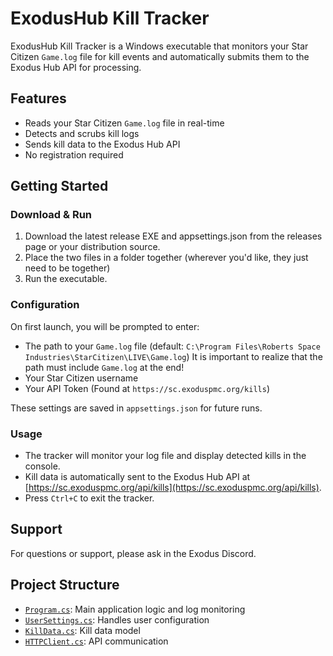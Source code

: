 # ExodusHub Kill Tracker

ExodusHub Kill Tracker is a Windows executable that monitors your Star Citizen `Game.log` file for kill events and automatically submits them to the Exodus Hub API for processing.

## Features

- Reads your Star Citizen `Game.log` file in real-time
- Detects and scrubs kill logs
- Sends kill data to the Exodus Hub API
- No registration required

## Getting Started

### Download & Run

1. Download the latest release EXE and appsettings.json from the releases page or your distribution source.
2. Place the two files in a folder together (wherever you'd like, they just need to be together)
3. Run the executable.

### Configuration

On first launch, you will be prompted to enter:
- The path to your `Game.log` file (default: `C:\Program Files\Roberts Space Industries\StarCitizen\LIVE\Game.log`) It is important to realize that the path must include `Game.log` at the end!
- Your Star Citizen username
- Your API Token (Found at `https://sc.exoduspmc.org/kills`)

These settings are saved in `appsettings.json` for future runs.

### Usage

- The tracker will monitor your log file and display detected kills in the console.
- Kill data is automatically sent to the Exodus Hub API at [https://sc.exoduspmc.org/api/kills](https://sc.exoduspmc.org/api/kills).
- Press `Ctrl+C` to exit the tracker.

## Support

For questions or support, please ask in the Exodus Discord.

## Project Structure

- [`Program.cs`](Program.cs): Main application logic and log monitoring
- [`UserSettings.cs`](UserSettings.cs): Handles user configuration
- [`KillData.cs`](KillData.cs): Kill data model
- [`HTTPClient.cs`](HTTPClient.cs): API communication
